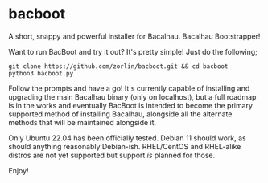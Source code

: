 # bacboot
A short, snappy and powerful installer for Bacalhau. Bacalhau Bootstrapper!

Want to run BacBoot and try it out? It's pretty simple! Just do the following;

```
git clone https://github.com/zorlin/bacboot.git && cd bacboot
python3 bacboot.py
```

Follow the prompts and have a go! It's currently capable of installing and upgrading the main Bacalhau binary (only on localhost), but a full roadmap is in the works and eventually BacBoot is intended to become the primary supported method of installing Bacalhau, alongside all the alternate methods that will be maintained alongside it.

Only Ubuntu 22.04 has been officially tested. Debian 11 should work, as should anything reasonably Debian-ish. RHEL/CentOS and RHEL-alike distros are not yet supported but support *is* planned for those.

Enjoy!
